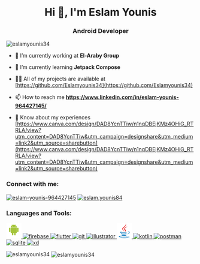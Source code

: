 <h1 align="center">Hi 👋, I'm Eslam Younis</h1>
<h3 align="center">Android Developer</h3>

<p align="left"> <img src="https://komarev.com/ghpvc/?username=eslamyounis34&label=Profile%20views&color=0e75b6&style=flat" alt="eslamyounis34" /> </p>

- 🔭 I’m currently working at **El-Araby Group**

- 🌱 I’m currently learning **Jetpack Compose**

- 👨‍💻 All of my projects are available at [https://github.com/Eslamyounis34](https://github.com/Eslamyounis34)

- 📫 How to reach me **https://www.linkedin.com/in/eslam-younis-964427145/**

- 📄 Know about my experiences [https://www.canva.com/design/DAD8YcnTTiw/n1nqDBEjKMz4OHiG_RTRLA/view?utm_content=DAD8YcnTTiw&utm_campaign=designshare&utm_medium=link2&utm_source=sharebutton](https://www.canva.com/design/DAD8YcnTTiw/n1nqDBEjKMz4OHiG_RTRLA/view?utm_content=DAD8YcnTTiw&utm_campaign=designshare&utm_medium=link2&utm_source=sharebutton)

<h3 align="left">Connect with me:</h3>
<p align="left">
<a href="https://linkedin.com/in/eslam-younis-964427145" target="blank"><img align="center" src="https://raw.githubusercontent.com/rahuldkjain/github-profile-readme-generator/master/src/images/icons/Social/linked-in-alt.svg" alt="eslam-younis-964427145" height="30" width="40" /></a>
<a href="https://fb.com/eslam.younis84" target="blank"><img align="center" src="https://raw.githubusercontent.com/rahuldkjain/github-profile-readme-generator/master/src/images/icons/Social/facebook.svg" alt="eslam.younis84" height="30" width="40" /></a>
</p>

<h3 align="left">Languages and Tools:</h3>
<p align="left"> <a href="https://developer.android.com" target="_blank" rel="noreferrer"> <img src="https://raw.githubusercontent.com/devicons/devicon/master/icons/android/android-original-wordmark.svg" alt="android" width="40" height="40"/> </a> <a href="https://firebase.google.com/" target="_blank" rel="noreferrer"> <img src="https://www.vectorlogo.zone/logos/firebase/firebase-icon.svg" alt="firebase" width="40" height="40"/> </a> <a href="https://flutter.dev" target="_blank" rel="noreferrer"> <img src="https://www.vectorlogo.zone/logos/flutterio/flutterio-icon.svg" alt="flutter" width="40" height="40"/> </a> <a href="https://git-scm.com/" target="_blank" rel="noreferrer"> <img src="https://www.vectorlogo.zone/logos/git-scm/git-scm-icon.svg" alt="git" width="40" height="40"/> </a> <a href="https://www.adobe.com/in/products/illustrator.html" target="_blank" rel="noreferrer"> <img src="https://www.vectorlogo.zone/logos/adobe_illustrator/adobe_illustrator-icon.svg" alt="illustrator" width="40" height="40"/> </a> <a href="https://www.java.com" target="_blank" rel="noreferrer"> <img src="https://raw.githubusercontent.com/devicons/devicon/master/icons/java/java-original.svg" alt="java" width="40" height="40"/> </a> <a href="https://kotlinlang.org" target="_blank" rel="noreferrer"> <img src="https://www.vectorlogo.zone/logos/kotlinlang/kotlinlang-icon.svg" alt="kotlin" width="40" height="40"/> </a> <a href="https://postman.com" target="_blank" rel="noreferrer"> <img src="https://www.vectorlogo.zone/logos/getpostman/getpostman-icon.svg" alt="postman" width="40" height="40"/> </a> <a href="https://www.sqlite.org/" target="_blank" rel="noreferrer"> <img src="https://www.vectorlogo.zone/logos/sqlite/sqlite-icon.svg" alt="sqlite" width="40" height="40"/> </a> <a href="https://www.adobe.com/products/xd.html" target="_blank" rel="noreferrer"> <img src="https://cdn.worldvectorlogo.com/logos/adobe-xd.svg" alt="xd" width="40" height="40"/> </a> </p>

<p><img align="left" src="https://github-readme-stats.vercel.app/api/top-langs?username=eslamyounis34&show_icons=true&locale=en&layout=compact" alt="eslamyounis34" /></p>

<p>&nbsp;<img align="center" src="https://github-readme-stats.vercel.app/api?username=eslamyounis34&show_icons=true&locale=en" alt="eslamyounis34" /></p>

